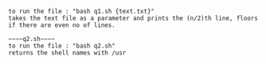 ~~~~q1.sh~~~~
to run the file : "bash q1.sh {text.txt}" 
takes the text file as a parameter and prints the (n/2)th line, floors if there are even no of lines.

~~~~q2.sh~~~~
to run the file : "bash q2.sh" 
returns the shell names with /usr 
